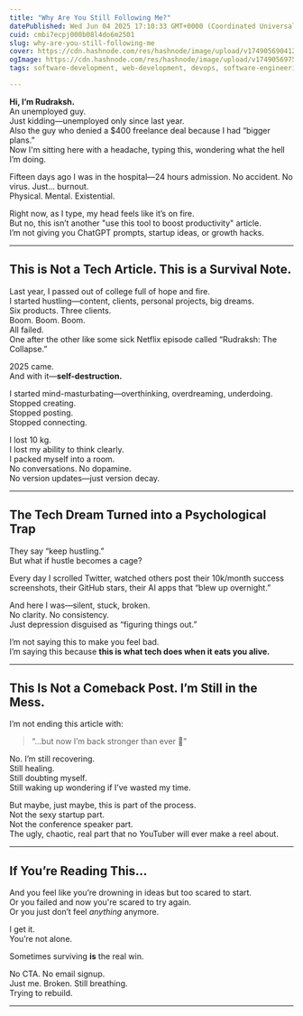 ```yaml
---
title: "Why Are You Still Following Me?"
datePublished: Wed Jun 04 2025 17:10:33 GMT+0000 (Coordinated Universal Time)
cuid: cmbi7ecpj000b08l4do6m2501
slug: why-are-you-still-following-me
cover: https://cdn.hashnode.com/res/hashnode/image/upload/v1749056904122/61c1d771-f4f7-4c83-ab62-bc608582123a.png
ogImage: https://cdn.hashnode.com/res/hashnode/image/upload/v1749056975095/3f7920c7-db1b-47d7-8ec3-19151926aa1e.png
tags: software-development, web-development, devops, software-engineering, self-improvement-1, hustle, techwithrudraksh

---
```


**Hi, I’m Rudraksh.**  
An unemployed guy.  
Just kidding—unemployed only since last year.  
Also the guy who denied a $400 freelance deal because I had “bigger plans.”  
Now I'm sitting here with a headache, typing this, wondering what the hell I’m doing.

Fifteen days ago I was in the hospital—24 hours admission. No accident. No virus. Just… burnout.  
Physical. Mental. Existential.

Right now, as I type, my head feels like it’s on fire.  
But no, this isn’t another "use this tool to boost productivity" article.  
I’m not giving you ChatGPT prompts, startup ideas, or growth hacks.

---

## This is Not a Tech Article. This is a Survival Note.

Last year, I passed out of college full of hope and fire.  
I started hustling—content, clients, personal projects, big dreams.  
Six products. Three clients.  
Boom. Boom. Boom.  
All failed.  
One after the other like some sick Netflix episode called “Rudraksh: The Collapse.”

2025 came.  
And with it—**self-destruction.**

I started mind-masturbating—overthinking, overdreaming, underdoing.  
Stopped creating.  
Stopped posting.  
Stopped connecting.

I lost 10 kg.  
I lost my ability to think clearly.  
I packed myself into a room.  
No conversations. No dopamine.  
No version updates—just version decay.

---

## The Tech Dream Turned into a Psychological Trap

They say “keep hustling.”  
But what if hustle becomes a cage?

Every day I scrolled Twitter, watched others post their 10k/month success screenshots, their GitHub stars, their AI apps that “blew up overnight.”

And here I was—silent, stuck, broken.  
No clarity. No consistency.  
Just depression disguised as “figuring things out.”

I’m not saying this to make you feel bad.  
I’m saying this because **this is what tech does when it eats you alive.**

---

## This Is Not a Comeback Post. I’m Still in the Mess.

I’m not ending this article with:

> “...but now I’m back stronger than ever 💪”

No. I’m still recovering.  
Still healing.  
Still doubting myself.  
Still waking up wondering if I’ve wasted my time.

But maybe, just maybe, this is part of the process.  
Not the sexy startup part.  
Not the conference speaker part.  
The ugly, chaotic, real part that no YouTuber will ever make a reel about.

---

## If You’re Reading This…

And you feel like you’re drowning in ideas but too scared to start.  
Or you failed and now you're scared to try again.  
Or you just don’t feel *anything* anymore.

I get it.  
You’re not alone.

Sometimes surviving **is** the real win.

No CTA. No email signup.  
Just me. Broken. Still breathing.  
Trying to rebuild.

---